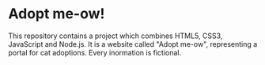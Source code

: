 # Adopt me-ow!

This repository contains a project which combines HTML5, CSS3, JavaScript and Node.js. It is a website called "Adopt me-ow", representing a portal for cat adoptions. Every inormation is fictional.

